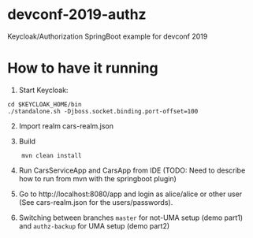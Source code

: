 # devconf-2019-authz
Keycloak/Authorization SpringBoot example for devconf 2019

# How to have it running

1) Start Keycloak:
```
cd $KEYCLOAK_HOME/bin
./standalone.sh -Djboss.socket.binding.port-offset=100
```

2) Import realm cars-realm.json

3) Build
```
    mvn clean install
```    

4) Run CarsServiceApp and CarsApp from IDE (TODO: Need to describe how to run from mvn with the springboot plugin)

5) Go to http://localhost:8080/app and login as alice/alice or other user (See cars-realm.json for the users/passwords).

6) Switching between branches `master` for not-UMA setup (demo part1) and `authz-backup` for UMA setup (demo part2)



